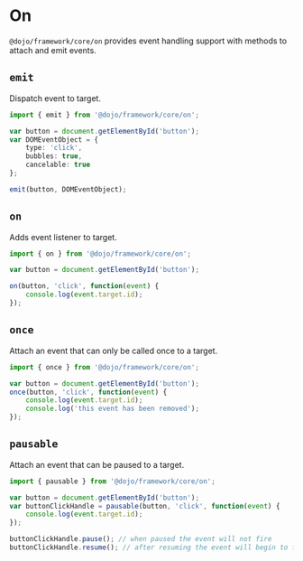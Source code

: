 # On

`@dojo/framework/core/on` provides event handling support with methods to attach and emit events.

## `emit`

Dispatch event to target.

```ts
import { emit } from '@dojo/framework/core/on';

var button = document.getElementById('button');
var DOMEventObject = {
	type: 'click',
	bubbles: true,
	cancelable: true
};

emit(button, DOMEventObject);
```

## `on`

Adds event listener to target.

```ts
import { on } from '@dojo/framework/core/on';

var button = document.getElementById('button');

on(button, 'click', function(event) {
	console.log(event.target.id);
});
```

## `once`

Attach an event that can only be called once to a target.

```ts
import { once } from '@dojo/framework/core/on';

var button = document.getElementById('button');
once(button, 'click', function(event) {
	console.log(event.target.id);
	console.log('this event has been removed');
});
```

## `pausable`

Attach an event that can be paused to a target.

```ts
import { pausable } from '@dojo/framework/core/on';

var button = document.getElementById('button');
var buttonClickHandle = pausable(button, 'click', function(event) {
	console.log(event.target.id);
});

buttonClickHandle.pause(); // when paused the event will not fire
buttonClickHandle.resume(); // after resuming the event will begin to fire again if triggered
```
